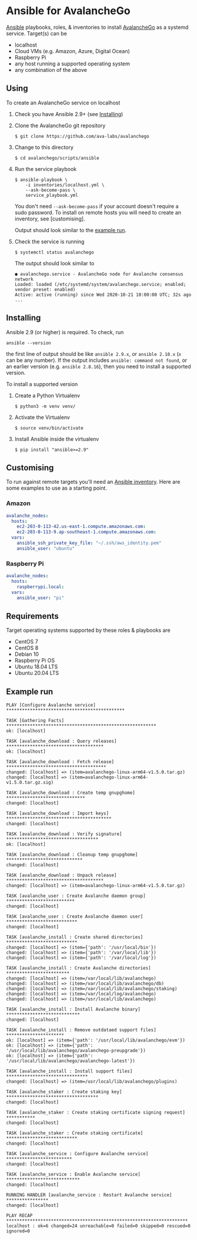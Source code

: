 # Ansible for AvalancheGo

[Ansible](https://ansible.com) playbooks, roles, & inventories to install
[AvalancheGo](https://github.com/ava-labs/avalanchego) as a systemd service.
Target(s) can be

- localhost
- Cloud VMs (e.g. Amazon, Azure, Digital Ocean)
- Raspberry Pi
- any host running a supported operating system
- any combination of the above


## Using

To create an AvalancheGo service on localhost

1. Check you have Ansible 2.9+ (see [Installing](#installing))
2. Clone the AvalancheGo git repository
    ```
    $ git clone https://github.com/ava-labs/avalanchego
    ```

3. Change to this directory
    ```
    $ cd avalanchego/scripts/ansible
    ```

4. Run the service playbook
    ```
    $ ansible-playbook \
        -i inventories/localhost.yml \
        --ask-become-pass \
        service_playbook.yml
    ```

   You don't need `--ask-become-pass` if your account doesn't require a sudo
   password. To install on remote hosts you will need to create an inventory,
   see [customising].

   Output should look similar to the [example run](#example-run).

5. Check the service is running
    ```
    $ systemctl status avalanchego
    ```

    The output should look similar to
    ```
    ● avalanchego.service - AvalancheGo node for Avalanche consensus network
    Loaded: loaded (/etc/systemd/system/avalanchego.service; enabled; vendor preset: enabled)
    Active: active (running) since Wed 2020-10-21 10:00:00 UTC; 32s ago
    ...
    ```


## Installing

Ansible 2.9 (or higher) is required. To check, run

```
ansible --version
```

the first line of output should be like `ansible 2.9.x`, or `ansible 2.10.x`
(`x` can be any number). If the output includes `ansible: command not found`,
or an earlier version (e.g. `ansible 2.8.16`), then you need to install a
supported version.

To install a supported version

1. Create a Python Virtualenv
    ```
    $ python3 -m venv venv/
    ```

2. Activate the Virtualenv
    ```
    $ source venv/bin/activate
    ```

4. Install Ansible inside the virtualenv
    ```
    $ pip install "ansible>=2.9"
    ```


## Customising

To run against remote targets you'll need an [Ansible inventory](https://docs.ansible.com/ansible/latest/user_guide/intro_inventory.html#inventory-basics-formats-hosts-and-groups).
Here are some examples to use as a starting point.

### Amazon

```yaml
avalanche_nodes:
  hosts:
    ec2-203-0-113-42.us-east-1.compute.amazonaws.com:
    ec2-203-0-113-9.ap-southeast-1.compute.amazonaws.com:
  vars:
    ansible_ssh_private_key_file: "~/.ssh/aws_identity.pem"
    ansible_user: "ubuntu"
```

### Raspberry Pi

```yaml
avalanche_nodes:
  hosts:
    raspberrypi.local:
  vars:
    ansible_user: "pi"
```

## Requirements

Target operating systems supported by these roles & playbooks are

- CentOS 7
- CentOS 8
- Debian 10
- Raspberry Pi OS
- Ubuntu 18.04 LTS
- Ubuntu 20.04 LTS


## Example run

```
PLAY [Configure Avalanche service] *********************************************

TASK [Gathering Facts] *********************************************************
ok: [localhost]

TASK [avalanche_download : Query releases] *************************************
ok: [localhost]

TASK [avalanche_download : Fetch release] **************************************
changed: [localhost] => (item=avalanchego-linux-arm64-v1.5.0.tar.gz)
changed: [localhost] => (item=avalanchego-linux-arm64-v1.5.0.tar.gz.sig)

TASK [avalanche_download : Create temp gnupghome] ******************************
changed: [localhost]

TASK [avalanche_download : Import keys] ****************************************
changed: [localhost]

TASK [avalanche_download : Verify signature] ***********************************
ok: [localhost]

TASK [avalanche_download : Cleanup temp gnupghome] *****************************
changed: [localhost]

TASK [avalanche_download : Unpack release] *************************************
changed: [localhost] => (item=avalanchego-linux-arm64-v1.5.0.tar.gz)

TASK [avalanche_user : Create Avalanche daemon group] **************************
changed: [localhost]

TASK [avalanche_user : Create Avalanche daemon user] ***************************
changed: [localhost]

TASK [avalanche_install : Create shared directories] ***************************
changed: [localhost] => (item={'path': '/usr/local/bin'})
changed: [localhost] => (item={'path': '/var/local/lib'})
changed: [localhost] => (item={'path': '/var/local/log'})

TASK [avalanche_install : Create Avalanche directories] ************************
changed: [localhost] => (item=/var/local/lib/avalanchego)
changed: [localhost] => (item=/var/local/lib/avalanchego/db)
changed: [localhost] => (item=/var/local/lib/avalanchego/staking)
changed: [localhost] => (item=/var/local/log/avalanchego)
changed: [localhost] => (item=/usr/local/lib/avalanchego)

TASK [avalanche_install : Install Avalanche binary] ****************************
changed: [localhost]

TASK [avalanche_install : Remove outdataed support files] **********************
ok: [localhost] => (item={'path': '/usr/local/lib/avalanchego/evm'})
ok: [localhost] => (item={'path': '/usr/local/lib/avalanchego/avalanchego-preupgrade'})
ok: [localhost] => (item={'path': '/usr/local/lib/avalanchego/avalanchego-latest'})

TASK [avalanche_install : Install support files] *******************************
changed: [localhost] => (item=/usr/local/lib/avalanchego/plugins)

TASK [avalanche_staker : Create staking key] ***********************************
changed: [localhost]

TASK [avalanche_staker : Create staking certificate signing request] ***********
changed: [localhost]

TASK [avalanche_staker : Create staking certificate] ***************************
changed: [localhost]

TASK [avalanche_service : Configure Avalanche service] *************************
changed: [localhost]

TASK [avalanche_service : Enable Avalanche service] ****************************
changed: [localhost]

RUNNING HANDLER [avalanche_service : Restart Avalanche service] ****************
changed: [localhost]

PLAY RECAP *********************************************************************
localhost : ok=6 changed=24 unreachable=0 failed=0 skipped=0 rescued=0 ignored=0
```
